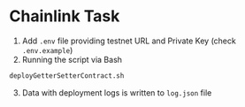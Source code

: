 # Chainlink Task
1. Add `.env` file providing testnet URL and Private Key (check `.env.example`)
2. Running the script via Bash
```bash
deployGetterSetterContract.sh
```
3. Data with deployment logs is written to `log.json` file
